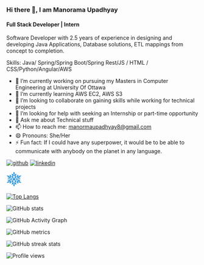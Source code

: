 ### Hi there 👋, I am Manorama Upadhyay
#### Full Stack Developer | Intern
Software Developer with 2.5 years of experience in designing and developing Java Applications, Database solutions, ETL mappings from concept to completion. 

Skills: Java/ Spring/Spring Boot/Spring Rest/JS / HTML / CSS/Python/Angular/AWS

- 🔭 I’m currently working on pursuing my Masters in Computer Engineering at University Of Ottawa 
- 🌱 I’m currently learning AWS EC2, AWS S3 
- 👯 I’m looking to collaborate on gaining skills while working for technical projects 
- 🤔 I’m looking for help with seeking an Internship or part-time opportunity 
- 💬 Ask me about Technical stuff 
- 📫 How to reach me: manormaupadhyay8@gmail.com 
- 😄 Pronouns: She/Her 
- ⚡ Fun fact: If I could have any superpower, it would be to be able to communicate with anybody on the planet in any language. 


[<img src='https://cdn.jsdelivr.net/npm/simple-icons@3.0.1/icons/github.svg' alt='github' height='40' background-color:white>](https://github.com/MANORAMAUPADHYAY)  [<img src='https://cdn.jsdelivr.net/npm/simple-icons@3.0.1/icons/linkedin.svg' alt='linkedin' height='40' background-color:white>](https://www.linkedin.com/in/www.linkedin.com/in/manorama-upadhyay/)  

<a href='https://archiveprogram.github.com/'><img src='https://raw.githubusercontent.com/acervenky/animated-github-badges/master/assets/acbadge.gif' width='40' height='40'></a> 

[![Top Langs](https://github-readme-stats.vercel.app/api/top-langs/?username=MANORAMAUPADHYAY)](https://github.com/anuraghazra/github-readme-stats)

![GitHub stats](https://github-readme-stats.vercel.app/api?username=MANORAMAUPADHYAY&show_icons=true)  

![GitHub Activity Graph](https://activity-graph.herokuapp.com/graph?username=MANORAMAUPADHYAY)  

![GitHub metrics](https://metrics.lecoq.io/MANORAMAUPADHYAY)  

![GitHub streak stats](https://github-readme-streak-stats.herokuapp.com/?user=MANORAMAUPADHYAY)  

![Profile views](https://gpvc.arturio.dev/MANORAMAUPADHYAY)  
